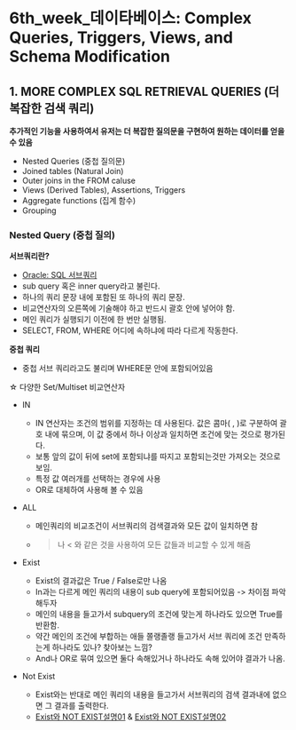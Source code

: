 # 6th_week_데이타베이스: Complex Queries, Triggers, Views, and Schema Modification
## 1. MORE COMPLEX SQL RETRIEVAL QUERIES (더 복잡한 검색 쿼리)
**추가적인 기능을 사용하여서 유저는 더 복잡한 질의문을 구현하여 원하는 데이터를 얻을 수 있음**   
- Nested Queries (중첩 질의문)
- Joined tables (Natural Join)
- Outer joins in the FROM caluse
- Views (Derived Tables), Assertions, Triggers
- Aggregate functions (집계 함수)
- Grouping

### Nested Query (중첩 질의)
**서브쿼리란?**   
- [Oracle: SQL 서브쿼리](https://mjn5027.tistory.com/m/51)
- sub query 혹은 inner query라고 불린다.
- 하나의 쿼리 문장 내에 포함된 또 하나의 쿼리 문장.
- 비교연산자의 오른쪽에 기술해야 하고 반드시 괄호 안에 넣어야 함.
- 메인 쿼리가 실행되기 이전에 한 번만 실행됨.
- SELECT, FROM, WHERE 어디에 속하냐에 따라 다르게 작동한다.

**중첩 쿼리**   
- 중첩 서브 쿼리라고도 불리며 WHERE문 안에 포함되어있음

☆ 다양한 Set/Multiset 비교연산자   
- IN
  + IN 연산자는 조건의 범위를 지정하는 데 사용된다. 값은 콤마( , )로 구분하여 괄호 내에 묶으며, 이 값 중에서 하나 이상과 일치하면 조건에 맞는 것으로 평가된다.
  + 보통 앞의 값이 뒤에 set에 포함되냐를 따지고 포함되는것만 가져오는 것으로 보임.
  + 특정 값 여러개를 선택하는 경우에 사용
  + OR로 대체하여 사용해 볼 수 있음

- ALL
  + 메인쿼리의 비교조건이 서브쿼리의 검색결과와 모든 값이 일치하면 참
  + > 나 < 와 같은 것을 사용하여 모든 값들과 비교할 수 있게 해줌

- Exist
  + Exist의 결과값은 True / False로만 나옴
  + In과는 다르게 메인 쿼리의 내용이 sub query에 포함되어있음 -> 차이점 파악해두자
  + 메인의 내용을 들고가서 subquery의 조건에 맞는게 하나라도 있으면 True를 반환함.
  + 약간 메인의 조건에 부합하는 애들 쫄랭졸랭 들고가서 서브 쿼리에 조건 만족하는게 하나라도 있나? 찾아보는 느낌?
  + And나 OR로 묶여 있으면 둘다 속해있거나 하나라도 속해 있어야 결과가 나옴.

- Not Exist
  + Exist와는 반대로 메인 쿼리의 내용을 들고가서 서브쿼리의 검색 결과내에 없으면 그 결과를 출력한다.
  + [Exist와 NOT EXIST설명01](https://gent.tistory.com/m/278) & [Exist와 NOT EXIST설명02](https://what-am-i.tistory.com/m/86?category=1011285)
